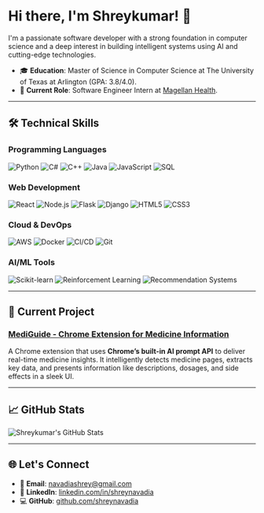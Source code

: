 # Hi there, I'm Shreykumar! 👋

I'm a passionate software developer with a strong foundation in computer science and a deep interest in building intelligent systems using AI and cutting-edge technologies.

- 🎓 **Education**: Master of Science in Computer Science at The University of Texas at Arlington (GPA: 3.8/4.0).  
- 💼 **Current Role**: Software Engineer Intern at [Magellan Health](https://www.magellanhealth.com/).  

---

## 🛠️ Technical Skills

### **Programming Languages**
![Python](https://img.shields.io/badge/-Python-3776AB?style=flat&logo=python&logoColor=white)
![C#](https://img.shields.io/badge/-C%23-239120?style=flat&logo=c-sharp&logoColor=white)
![C++](https://img.shields.io/badge/-C++-00599C?style=flat&logo=c%2B%2B&logoColor=white)
![Java](https://img.shields.io/badge/-Java-007396?style=flat&logo=java&logoColor=white)
![JavaScript](https://img.shields.io/badge/-JavaScript-F7DF1E?style=flat&logo=javascript&logoColor=black)
![SQL](https://img.shields.io/badge/-SQL-4479A1?style=flat&logo=postgresql&logoColor=white)

### **Web Development**
![React](https://img.shields.io/badge/-React-61DAFB?style=flat&logo=react&logoColor=black)
![Node.js](https://img.shields.io/badge/-Node.js-339933?style=flat&logo=node.js&logoColor=white)
![Flask](https://img.shields.io/badge/-Flask-000000?style=flat&logo=flask&logoColor=white)
![Django](https://img.shields.io/badge/-Django-092E20?style=flat&logo=django&logoColor=white)
![HTML5](https://img.shields.io/badge/-HTML5-E34F26?style=flat&logo=html5&logoColor=white)
![CSS3](https://img.shields.io/badge/-CSS3-1572B6?style=flat&logo=css3&logoColor=white)

### **Cloud & DevOps**
![AWS](https://img.shields.io/badge/-AWS-232F3E?style=flat&logo=amazon-aws&logoColor=white)
![Docker](https://img.shields.io/badge/-Docker-2496ED?style=flat&logo=docker&logoColor=white)
![CI/CD](https://img.shields.io/badge/-CI%2FCD-000000?style=flat&logo=githubactions&logoColor=white)
![Git](https://img.shields.io/badge/-Git-F05032?style=flat&logo=git&logoColor=white)

### **AI/ML Tools**
![Scikit-learn](https://img.shields.io/badge/-Scikit--Learn-F7931E?style=flat&logo=scikit-learn&logoColor=white)
![Reinforcement Learning](https://img.shields.io/badge/-Reinforcement--Learning-blue?style=flat)
![Recommendation Systems](https://img.shields.io/badge/-Recommendation--Systems-blueviolet?style=flat)

---

## 🚀 Current Project

### **[MediGuide - Chrome Extension for Medicine Information](https://github.com/shreynavadia/built-in-ai-chrome-mediguide-extension)**  
A Chrome extension that uses **Chrome’s built-in AI prompt API** to deliver real-time medicine insights. It intelligently detects medicine pages, extracts key data, and presents information like descriptions, dosages, and side effects in a sleek UI.

---

## 📈 GitHub Stats

![Shreykumar's GitHub Stats](https://github-readme-stats.vercel.app/api?username=shreynavadia&show_icons=true&theme=default)

---

## 🌐 Let's Connect

- 📧 **Email**: [navadiashrey@gmail.com](mailto:navadiashrey@gmail.com)  
- 🔗 **LinkedIn**: [linkedin.com/in/shreynavadia](https://linkedin.com/in/shreynavadia)  
- 💻 **GitHub**: [github.com/shreynavadia](https://github.com/shreynavadia)  
